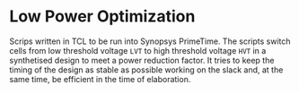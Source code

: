 # Low Power Optimization

Scrips written in TCL to be run into Synopsys PrimeTime.
The scripts switch cells from low threshold voltage `LVT` to high threshold voltage `HVT` in a synthetised design to meet a power reduction factor. It tries to keep the timing of the design as stable as possible working on the slack and, at the same time, be efficient in the time of elaboration.
